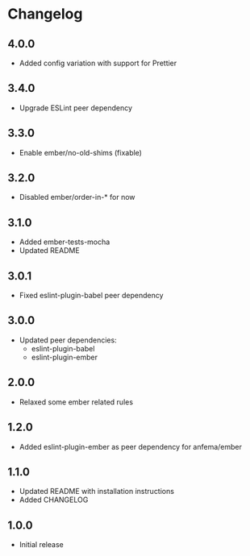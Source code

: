# Changelog

## 4.0.0

- Added config variation with support for Prettier

## 3.4.0

- Upgrade ESLint peer dependency

## 3.3.0

- Enable ember/no-old-shims (fixable)

## 3.2.0

- Disabled ember/order-in-* for now

## 3.1.0

- Added ember-tests-mocha
- Updated README

## 3.0.1

- Fixed eslint-plugin-babel peer dependency

## 3.0.0

- Updated peer dependencies:
	- eslint-plugin-babel
	- eslint-plugin-ember

## 2.0.0

- Relaxed some ember related rules

## 1.2.0

- Added eslint-plugin-ember as peer dependency for anfema/ember

## 1.1.0

- Updated README with installation instructions
- Added CHANGELOG

## 1.0.0

- Initial release
